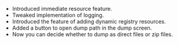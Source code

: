 - Introduced immediate resource feature.
- Tweaked implementation of logging.
- Introduced the feature of adding dynamic registry resources.
- Added a button to open dump path in the dump screen.
- Now you can decide whether to dump as direct files or zip files.